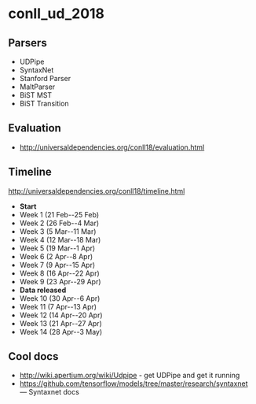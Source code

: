 # conll_ud_2018

## Parsers

* UDPipe
* SyntaxNet
* Stanford Parser
* MaltParser
* BiST MST
* BiST Transition

## Evaluation

* http://universaldependencies.org/conll18/evaluation.html



## Timeline

http://universaldependencies.org/conll18/timeline.html

* **Start** 
* Week 1 (21 Feb--25 Feb)
* Week 2 (26 Feb--4 Mar)
* Week 3 (5 Mar--11 Mar)
* Week 4 (12 Mar--18 Mar)
* Week 5 (19 Mar--1 Apr)
* Week 6 (2 Apr--8 Apr)
* Week 7 (9 Apr--15 Apr)
* Week 8 (16 Apr--22 Apr)
* Week 9 (23 Apr--29 Apr)
* **Data released**
* Week 10 (30 Apr--6 Apr)
* Week 11 (7 Apr--13 Apr)
* Week 12 (14 Apr--20 Apr)
* Week 13 (21 Apr--27 Apr)
* Week 14 (28 Apr--3 May)

## Cool docs

* http://wiki.apertium.org/wiki/Udpipe - get UDPipe and get it running
* https://github.com/tensorflow/models/tree/master/research/syntaxnet — Syntaxnet docs

